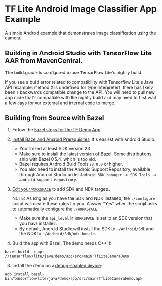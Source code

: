# TF Lite Android Image Classifier App Example

A simple Android example that demonstrates image classification using the camera.

## Building in Android Studio with TensorFlow Lite AAR from MavenCentral.
The build.gradle is configured to use TensorFlow Lite's nightly build.

If you see a build error related to compatibility with Tensorflow Lite's Java API (example: method X is
undefined for type Interpreter), there has likely been a backwards compatible
change to the API. You will need to pull new app code that's compatible with the
nightly build and may need to first wait a few days for our external and internal
code to merge.

## Building from Source with Bazel

1. Follow the [Bazel steps for the TF Demo App](https://github.com/galeone/tensorflow/tree/master/tensorflow/examples/android#bazel):

  1. [Install Bazel and Android Prerequisites](https://github.com/galeone/tensorflow/tree/master/tensorflow/examples/android#install-bazel-and-android-prerequisites).
     It's easiest with Android Studio.

      - You'll need at least SDK version 23.
      - Make sure to install the latest version of Bazel. Some distributions
        ship with Bazel 0.5.4, which is too old.
      - Bazel requires Android Build Tools `28.0.0` or higher.
      - You also need to install the Android Support Repository, available
        through Android Studio under `Android SDK Manager -> SDK Tools ->
        Android Support Repository`.

  2. [Edit your `WORKSPACE`](https://github.com/galeone/tensorflow/tree/master/tensorflow/examples/android#edit-workspace)
     to add SDK and NDK targets.

     NOTE: As long as you have the SDK and NDK installed, the `./configure`
     script will create these rules for you. Answer "Yes" when the script asks
     to automatically configure the `./WORKSPACE`.

      - Make sure the `api_level` in `WORKSPACE` is set to an SDK version that
        you have installed.
      - By default, Android Studio will install the SDK to `~/Android/Sdk` and
        the NDK to `~/Android/Sdk/ndk-bundle`.

2. Build the app with Bazel. The demo needs C++11:

  ```shell
  bazel build -c opt //tensorflow/lite/java/demo/app/src/main:TfLiteCameraDemo
  ```

3. Install the demo on a
   [debug-enabled device](https://github.com/galeone/tensorflow/tree/master/tensorflow/examples/android#install):

  ```shell
  adb install bazel-bin/tensorflow/lite/java/demo/app/src/main/TfLiteCameraDemo.apk
  ```
